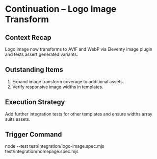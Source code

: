 # Continuation – Logo Image Transform

## Context Recap

Logo image now transforms to AVIF and WebP via Eleventy image plugin and tests assert generated
variants.

## Outstanding Items

1. Expand image transform coverage to additional assets.
2. Verify responsive image widths in templates.

## Execution Strategy

Add further integration tests for other templates and ensure widths array suits assets.

## Trigger Command

node --test test/integration/logo-image.spec.mjs test/integration/homepage.spec.mjs
